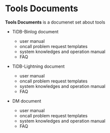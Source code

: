 Tools Documents
==============

**Tools Documents** is a documenet set about tools
* TiDB-Binlog document
  * user manual
  * oncall problem request templates
  * system knowledges and operation manual
  * FAQ

* TiDB-Lightning document
  * user manual
  * oncall problem request templates
  * system knowledges and operation manual
  * FAQ

* DM document
  * user manual
  * oncall problem request templates
  * system knowledges and operation manual
  * FAQ
